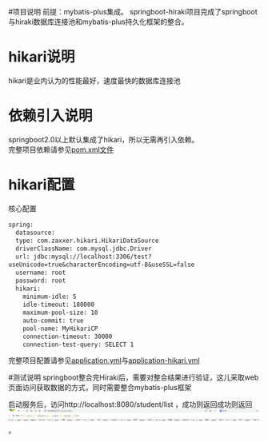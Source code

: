 #项目说明
前提：mybatis-plus集成。
springboot-hiraki项目完成了springboot与hiraki数据库连接池和mybatis-plus持久化框架的整合。
# hikari说明
hikari是业内认为的性能最好，速度最快的数据库连接池
# 依赖引入说明
springboot2.0以上默认集成了hikari，所以无需再引入依赖。  
完整项目依赖请参见[pom.xml文件](pom.xml)
# hikari配置
核心配置
```
spring:
  datasource:
  type: com.zaxxer.hikari.HikariDataSource
  driverClassName: com.mysql.jdbc.Driver
  url: jdbc:mysql://localhost:3306/test?useUnicode=true&characterEncoding=utf-8&useSSL=false
  username: root
  password: root
  hikari:
    minimum-idle: 5
    idle-timeout: 180000
    maximum-pool-size: 10
    auto-commit: true
    pool-name: MyHikariCP
    connection-timeout: 30000
    connection-test-query: SELECT 1
```
完整项目配置请参见[application.yml](application.yml)与[application-hikari.yml](application-hikari.yml)  

#测试说明
springboot整合完Hiraki后，需要对整合结果进行验证，这儿采取web页面访问获取数据的方式，同时需要整合mybatis-plus框架

启动服务后，访问http://localhost:8080/student/list ，成功则返回成功则返回![success页面](img/success.jpg)。